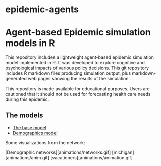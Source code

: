 # epidemic-agents

Agent-based Epidemic simulation models in R
======

This repository includes a lightweight agent-based epidemic simulation model implemented in R. It was developed to explore cognitive and psychological impacts of various policy decisions.  This git repository includes R markdown files producing simulation output, plus markdown-generated web pages showing the results of the simulation.

This repository is made available for educational purposes. Users are cautioned that it should not be used for forecasting health care needs during this epidemic.

## The models

* [The base model](web/epidemic-base.html)
* [Demographics model](web/epidemic-demographics.html)

Some visualizations from the network:

[Demographic networks][animations/networks.gif]
[michigan][animations/anim.gif]
[vacationers][animations/animation.gif]
